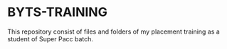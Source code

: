 # BYTS-TRAINING
This repository consist of files and folders of my placement training as a student of Super Pacc batch.
